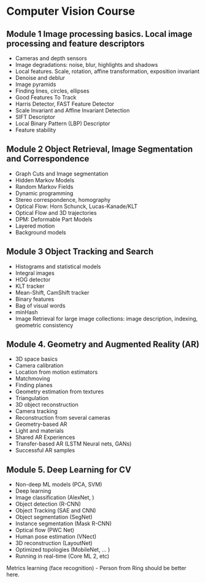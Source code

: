 # Computer Vision Course

## Module 1 Image processing basics. Local image processing and feature descriptors
- Cameras and depth sensors
- Image degradations: noise, blur, highlights and shadows
- Local features. Scale, rotation, affine transformation, exposition invariant
- Denoise and deblur
- Image pyramids
- Finding lines, circles, ellipses
- Good Features To Track
- Harris Detector, FAST Feature Detector
- Scale Invariant and Affine Invariant Detection
- SIFT Descriptor
- Local Binary Pattern (LBP) Descriptor
- Feature stability

## Module 2 Object Retrieval, Image Segmentation and Correspondence
- Graph Cuts and Image segmentation
- Hidden Markov Models
- Random Markov Fields
- Dynamic programming
- Stereo correspondence, homography
- Optical Flow: Horn Schunck, Lucas-Kanade/KLT
- Optical Flow and 3D trajectories
- DPM: Deformable Part Models
- Layered motion
- Background models

## Module 3 Object Tracking and Search
- Histograms and statistical models
- Integral images
- HOG detector
- KLT tracker
- Mean-Shift, CamShift tracker
- Binary features
- Bag of visual words
- minHash
- Image Retrieval for large image collections: image description, indexing, geometric consistency

## Module 4. Geometry and Augmented Reality (AR)

- 3D space basics
- Camera calibration
- Location from motion estimators
- Matchmoving
- Finding planes
- Geometry estimation from textures
- Triangulation
- 3D object reconstruction
- Camera tracking
- Reconstruction from several cameras
- Geometry-based AR
- Light and materials
- Shared AR Experiences
- Transfer-based AR (LSTM Neural nets, GANs)
- Successful AR samples

## Module 5. Deep Learning for CV

- Non-deep ML models (PCA, SVM)
- Deep learning
- Image classification (AlexNet, )
- Object detection (R-CNN)
- Object Tracking (SAE and CNN)
- Object segmentation (SegNet)
- Instance segmentation (Mask R-CNN)
- Optical flow (PWC Net)
- Human pose estimation (VNect)
- 3D reconstruction (LayoutNet)
- Optimized topologies (MobileNet, ... )
- Running in real-time (Core ML 2, etc)

Metrics learning (face recognition) - Person from Ring should be better here.


